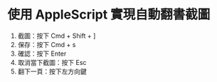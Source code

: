 # 使用 AppleScript 實現自動翻書截圖
1. 截圖：按下 Cmd + Shift + ]
2. 保存：按下 Cmd + s
3. 確認：按下 Enter
4. 取消當下截圖：按下 Esc
5. 翻下一頁：按下左方向鍵